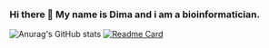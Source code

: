 ### Hi there 👋 My name is Dima and i am a bioinformatician. 
![Anurag's GitHub stats](https://github-readme-stats.vercel.app/api?username=gromdimon&hide=contribs,prs&show_icons=true&theme=gruvbox)
[![Readme Card](https://github-readme-stats.vercel.app/api/pin/?username=gromdimon&repo=github-readme-stats)](https://github.com/anuraghazra/github-readme-stats)
